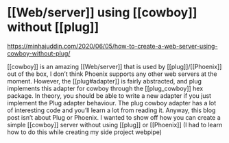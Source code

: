 # [[Web/server]] using [[cowboy]] without [[plug]]

https://minhajuddin.com/2020/06/05/how-to-create-a-web-server-using-cowboy-without-plug/

[[cowboy]] is an amazing [[Web/server]] that is used by [[plug]]/[[Phoenix]] out of the box, I don’t think Phoenix supports any other web servers at the moment. However, the [[plug#adapter]] is fairly abstracted, and plug implements this adapter for cowboy through the [[plug_cowboy]] hex package. In theory, you should be able to write a new adapter if you just implement the Plug adapter behaviour. The plug cowboy adapter has a lot of interesting code and you’ll learn a lot from reading it. Anyway, this blog post isn’t about Plug or Phoenix. I wanted to show off how you can create a simple [[cowboy]] server without using [[plug]] or [[Phoenix]] (I had to learn how to do this while creating my side project webpipe)
